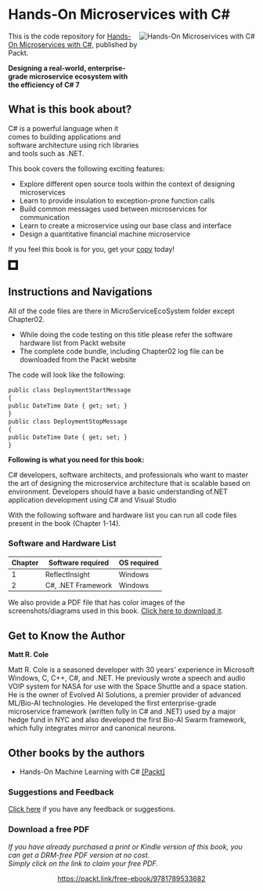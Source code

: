#  Hands-On Microservices with C#

<a href="https://www.packtpub.com/application-development/hands-microservices-c?utm_source=github&utm_medium=repository&
utm_campaign=978-1-78953-368-2"><img src="https://dz13w8afd47il.cloudfront.net/sites/default/files/imagecache/ppv4_main_book_cover/9781789533682-%20Copy.png" alt="Hands-On Microservices with C#" height="256px" align="right"></a>

This is the code repository for [Hands-On Microservices with C#](https://www.packtpub.com/application-development/hands-microservices-c?utm_source=github&utm_medium=repository&utm_campaign=978-1-78953-368-2), published by Packt.

**Designing a real-world, enterprise-grade microservice ecosystem with the efficiency of C# 7**

## What is this book about?
C# is a powerful language when it comes to building applications and software architecture using rich libraries and tools such as .NET.

This book covers the following exciting features:
* Explore different open source tools within the context of designing microservices
* Learn to provide insulation to exception-prone function calls
* Build common messages used between microservices for communication
* Learn to create a microservice using our base class and interface
* Design a quantitative financial machine microservice

If you feel this book is for you, get your [copy](https://www.amazon.com/dp/1789533686) today!

<a href="https://www.packtpub.com/?utm_source=github&utm_medium=banner&utm_campaign=GitHubBanner"><img src="https://raw.githubusercontent.com/PacktPublishing/GitHub/master/GitHub.png" 
alt="https://www.packtpub.com/" border="5" /></a>


## Instructions and Navigations
All of the code files are there in MicroServiceEcoSystem folder except Chapter02.

* While doing the code testing on this title please refer the software hardware list from Packt website
* The complete code bundle, including Chapter02 log file can be downloaded from the Packt website

The code will look like the following:
```
public class DeploymentStartMessage
{
public DateTime Date { get; set; }
}
public class DeploymentStopMessage
{
public DateTime Date { get; set; }
} 
```

**Following is what you need for this book:**

C# developers, software architects, and professionals who want to master the art of designing the microservice architecture that 
is scalable based on environment. Developers should have a basic understanding of.NET application development using C# and Visual Studio

With the following software and hardware list you can run all code files present in the book (Chapter 1-14).

### Software and Hardware List

| Chapter  | Software required                   | OS required                        |
| -------- | ------------------------------------| -----------------------------------|
| 1        | ReflectInsight                      | Windows                            |
| 2        | C#, .NET Framework                  | Windows                            |



We also provide a PDF file that has color images of the screenshots/diagrams used in this book. [Click here to download it](https://www.packtpub.com/sites/default/files/downloads/HandsOnMicroserviceswithCSharp_ColorImages.pdf).



## Get to Know the Author
**Matt R. Cole**

Matt R. Cole is a seasoned developer with 30 years' experience in Microsoft Windows, C, C++, C#, and .NET. He previously wrote a speech and audio VOIP system for NASA for use with the Space Shuttle and a space station. He is the owner of Evolved AI Solutions, a premier provider of advanced ML/Bio-AI technologies. He developed the first enterprise-grade microservice framework (written fully in C# and .NET) used by a major hedge fund in NYC and also developed the first Bio-AI Swarm framework, which fully integrates mirror and canonical neurons.



## Other books by the authors
* Hands-On Machine Learning with C# [[Packt]](https://www.packtpub.com/big-data-and-business-intelligence/hands-machine-learning-c?utm_source=github&utm_medium=repository&utm_campaign=978-1-78899-494-1)

### Suggestions and Feedback
[Click here](https://docs.google.com/forms/d/e/1FAIpQLSdy7dATC6QmEL81FIUuymZ0Wy9vH1jHkvpY57OiMeKGqib_Ow/viewform) if you have any feedback or suggestions.



### Download a free PDF

 <i>If you have already purchased a print or Kindle version of this book, you can get a DRM-free PDF version at no cost.<br>Simply click on the link to claim your free PDF.</i>
<p align="center"> <a href="https://packt.link/free-ebook/9781789533682">https://packt.link/free-ebook/9781789533682 </a> </p>